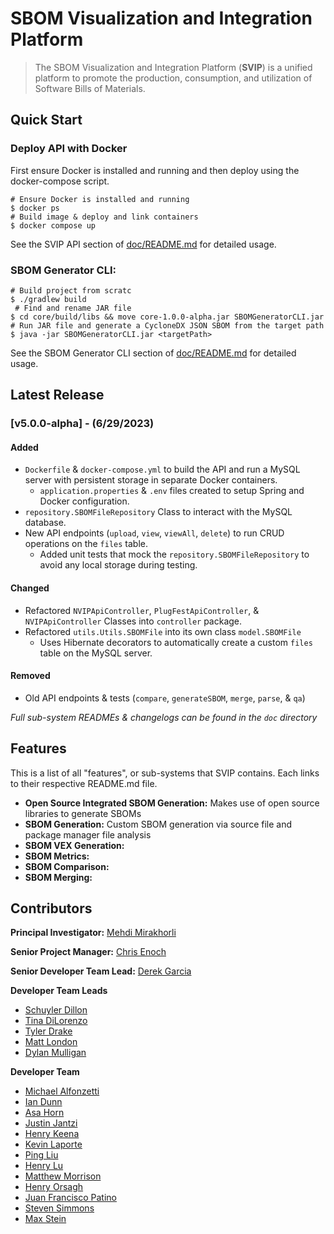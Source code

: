 # SBOM Visualization and Integration Platform
> The SBOM Visualization and Integration Platform (**SVIP**) is a unified platform to promote the 
> production, consumption, and utilization of Software Bills of Materials.

## Quick Start

### Deploy API with Docker
First ensure Docker is installed and running and then deploy using the docker-compose script.
```shell
# Ensure Docker is installed and running
$ docker ps
# Build image & deploy and link containers
$ docker compose up
```
See the SVIP API section of [doc/README.md](doc/README.md#svip-api) for detailed usage.

### SBOM Generator CLI:
```shell
# Build project from scratc
$ ./gradlew build
 # Find and rename JAR file
$ cd core/build/libs && move core-1.0.0-alpha.jar SBOMGeneratorCLI.jar
# Run JAR file and generate a CycloneDX JSON SBOM from the target path
$ java -jar SBOMGeneratorCLI.jar <targetPath>
```
See the SBOM Generator CLI section of [doc/README.md](doc/README.md#sbom-generator-cli) for detailed usage.

## Latest Release
### [v5.0.0-alpha] - (6/29/2023)

#### Added
- `Dockerfile` & `docker-compose.yml` to build the API and run a MySQL server with persistent storage in separate
  Docker containers.
    - `application.properties` & `.env` files created to setup Spring and Docker configuration.
- `repository.SBOMFileRepository` Class to interact with the MySQL database.
- New API endpoints (`upload`, `view`, `viewAll`, `delete`) to run CRUD operations on the `files` table.
    - Added unit tests that mock the `repository.SBOMFileRepository` to avoid any local storage during testing.

#### Changed
- Refactored `NVIPApiController`, `PlugFestApiController`, & `NVIPApiController` Classes into `controller` package.
- Refactored `utils.Utils.SBOMFile` into its own class `model.SBOMFile`
    - Uses Hibernate decorators to automatically create a custom `files` table on the MySQL server.

#### Removed
- Old API endpoints & tests (`compare`, `generateSBOM`, `merge`, `parse`, & `qa`)

_Full sub-system READMEs & changelogs can be found in the `doc` directory_

## Features
This is a list of all "features", or sub-systems that SVIP contains. Each links to their respective README.md file.
- **Open Source Integrated SBOM Generation:** Makes use of open source libraries to generate SBOMs
- **SBOM Generation:** Custom SBOM generation via source file and package manager file analysis
- **SBOM VEX Generation:** 
- **SBOM Metrics:** 
- **SBOM Comparison:**
- **SBOM Merging:**

## Contributors
**Principal Investigator:** [Mehdi Mirakhorli](mailto:mxmvse@rit.edu)

**Senior Project Manager:** [Chris Enoch](mailto:ctevse@rit.edu)

**Senior Developer Team Lead:** [Derek Garcia](mailto:dlg1206@rit.edu)

**Developer Team Leads**
- [Schuyler Dillon](mailto:sdd4181@rit.edu)
- [Tina DiLorenzo](mailto:tnd3015@rit.edu)
- [Tyler Drake](mailto:txd3634@rit.edu)
- [Matt London](mailto:mrl2534@rit.edu)
- [Dylan Mulligan](mailto:dtm5568@rit.edu)

**Developer Team**
- [Michael Alfonzetti](mailto:michael.alfonzetti93@gmail.com)
- [Ian Dunn](mailto:itd3516@g.rit.edu)
- [Asa Horn](mailto:aoh9470@rit.edu)
- [Justin Jantzi](mailto:jwj7297@rit.edu)
- [Henry Keena](mailto:htk4363@rit.edu)
- [Kevin Laporte](mailto:kjl8898@rit.edu)
- [Ping Liu](mailto:htk4363@rit.edu)
- [Henry Lu](mailto:hyl2415@rit.edu)
- [Matthew Morrison](mailto:msm8275@rit.edu)
- [Henry Orsagh](mailto:hco4630@rit.edu)
- [Juan Francisco Patino](mailto:jfp6815@rit.edu)
- [Steven Simmons](mailto:sdsimmons44@gmail.com)
- [Max Stein](mailto:mhs8558@rit.edu)
